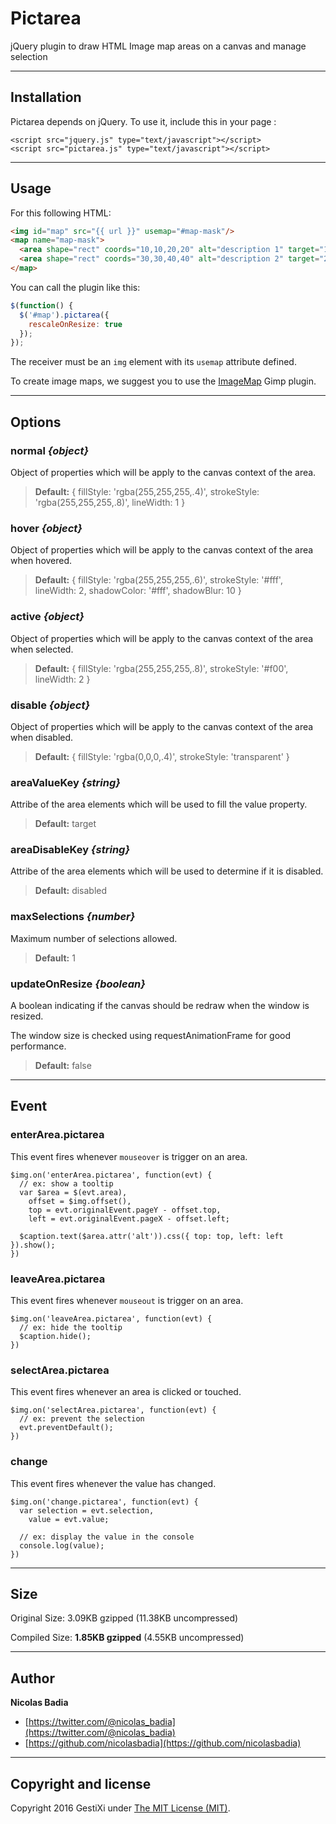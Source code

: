 Pictarea
========

jQuery plugin to draw HTML Image map areas on a canvas and manage selection


------

## Installation

Pictarea depends on jQuery. To use it, include this in your page :

    <script src="jquery.js" type="text/javascript"></script>
    <script src="pictarea.js" type="text/javascript"></script>


------

## Usage

For this following HTML:

```html
<img id="map" src="{{ url }}" usemap="#map-mask"/>
<map name="map-mask">
  <area shape="rect" coords="10,10,20,20" alt="description 1" target="1" />
  <area shape="rect" coords="30,30,40,40" alt="description 2" target="2" />
</map>
```


You can call the plugin like this:

```javascript
$(function() {
  $('#map').pictarea({
    rescaleOnResize: true
  });
});
```

The receiver must be an `img` element with its `usemap` attribute defined.

To create image maps, we suggest you to use the [ImageMap](https://docs.gimp.org/en/plug-in-imagemap.html) Gimp plugin.


------

## Options


### normal *{object}*

Object of properties which will be apply to the canvas context of the area.

> **Default:** { fillStyle: 'rgba(255,255,255,.4)', strokeStyle: 'rgba(255,255,255,.8)', lineWidth: 1 }


### hover *{object}*

Object of properties which will be apply to the canvas context of the area when hovered.

> **Default:** { fillStyle: 'rgba(255,255,255,.6)', strokeStyle: '#fff', lineWidth: 2, shadowColor: '#fff', shadowBlur: 10 }


### active *{object}*

Object of properties which will be apply to the canvas context of the area when selected.

> **Default:** { fillStyle: 'rgba(255,255,255,.8)', strokeStyle: '#f00', lineWidth: 2 }


### disable *{object}*

Object of properties which will be apply to the canvas context of the area when disabled.

> **Default:** { fillStyle: 'rgba(0,0,0,.4)', strokeStyle: 'transparent' }

### areaValueKey *{string}*

Attribe of the area elements which will be used to fill the value property.

> **Default:** target


### areaDisableKey *{string}*

Attribe of the area elements which will be used to determine if it is disabled.

> **Default:** disabled


### maxSelections *{number}*

Maximum number of selections allowed.

> **Default:** 1


### updateOnResize  *{boolean}*

A boolean indicating if the canvas should be redraw when the window is resized. 

The window size is checked using requestAnimationFrame for good performance.

> **Default:** false


------

## Event


### enterArea.pictarea

This event fires whenever `mouseover` is trigger on an area.


    $img.on('enterArea.pictarea', function(evt) {
      // ex: show a tooltip
      var $area = $(evt.area),
        offset = $img.offset(),
        top = evt.originalEvent.pageY - offset.top,
        left = evt.originalEvent.pageX - offset.left;
    
      $caption.text($area.attr('alt')).css({ top: top, left: left }).show();
    })


### leaveArea.pictarea

This event fires whenever `mouseout` is trigger on an area.


    $img.on('leaveArea.pictarea', function(evt) {
      // ex: hide the tooltip
      $caption.hide();
    })


### selectArea.pictarea

This event fires whenever an area is clicked or touched.


    $img.on('selectArea.pictarea', function(evt) {
      // ex: prevent the selection
      evt.preventDefault();
    })


### change

This event fires whenever the value has changed.

    $img.on('change.pictarea', function(evt) {
      var selection = evt.selection,
        value = evt.value;

      // ex: display the value in the console
      console.log(value);
    })


------

## Size

Original Size:  3.09KB gzipped (11.38KB uncompressed)

Compiled Size:  **1.85KB gzipped** (4.55KB uncompressed)


------

## Author

**Nicolas Badia**

+ [https://twitter.com/@nicolas_badia](https://twitter.com/@nicolas_badia)
+ [https://github.com/nicolasbadia](https://github.com/nicolasbadia)

------

## Copyright and license

Copyright 2016 GestiXi under [The MIT License (MIT)](LICENSE).
